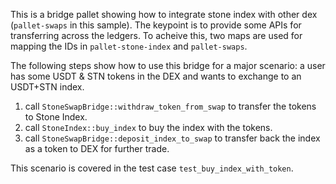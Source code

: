 This is a bridge pallet showing how to integrate stone index with other dex (`pallet-swaps` in this sample). The keypoint is to provide some APIs for transferring across the ledgers. To acheive this, two maps are used for mapping the IDs in `pallet-stone-index` and `pallet-swaps`.

The following steps show how to use this bridge for a major scenario: a user has some USDT & STN tokens in the DEX and wants to exchange to an USDT+STN index.

1. call `StoneSwapBridge::withdraw_token_from_swap` to transfer the tokens to Stone Index.
1. call `StoneIndex::buy_index` to buy the index with the tokens.
1. call `StoneSwapBridge::deposit_index_to_swap` to transfer back the index as a token to DEX for further trade.

This scenario is covered in the test case `test_buy_index_with_token`.
